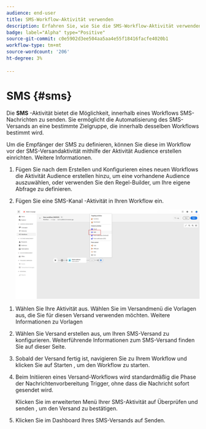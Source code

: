 ```yaml
---
audience: end-user
title: SMS-Workflow-Aktivität verwenden
description: Erfahren Sie, wie Sie die SMS-Workflow-Aktivität verwenden
badge: label="Alpha" type="Positive"
source-git-commit: c0e5902d3ee504aa5aa4e55f18416facfe4020b1
workflow-type: tm+mt
source-wordcount: '206'
ht-degree: 3%

---
```



# SMS {#sms}

Die **SMS** -Aktivität bietet die Möglichkeit, innerhalb eines Workflows SMS-Nachrichten zu senden. Sie ermöglicht die Automatisierung des SMS-Versands an eine bestimmte Zielgruppe, die innerhalb desselben Workflows bestimmt wird.

Um die Empfänger der SMS zu definieren, können Sie diese im Workflow vor der SMS-Versandaktivität mithilfe der Aktivität Audience erstellen einrichten. Weitere Informationen.

1. Fügen Sie nach dem Erstellen und Konfigurieren eines neuen Workflows die Aktivität Audience erstellen hinzu, um eine vorhandene Audience auszuwählen, oder verwenden Sie den Regel-Builder, um Ihre eigene Abfrage zu definieren.

1. Fügen Sie eine SMS-Kanal -Aktivität in Ihren Workflow ein.

   ![](../assets/activity-sms-1.png)
<!--
1. Select the Type of delivery:

    * Single delivery: Choose this option if you want the SMS to be sent only once. You have the flexibility to choose whether or not to include an outbound transition from this activity.

    * Recurring delivery: Choose this option if you want the SMS to be sent multiple times based on a defined frequency. The frequency can be configured using a Scheduler activity, allowing you to schedule the SMS to be sent at regular intervals.
-->

1. Wählen Sie Ihre Aktivität aus. Wählen Sie im Versandmenü die Vorlagen aus, die Sie für diesen Versand verwenden möchten. Weitere Informationen zu Vorlagen

1. Wählen Sie Versand erstellen aus, um Ihren SMS-Versand zu konfigurieren. Weiterführende Informationen zum SMS-Versand finden Sie auf dieser Seite.

1. Sobald der Versand fertig ist, navigieren Sie zu Ihrem Workflow und klicken Sie auf Starten , um den Workflow zu starten.

1. Beim Initiieren eines Versand-Workflows wird standardmäßig die Phase der Nachrichtenvorbereitung Trigger, ohne dass die Nachricht sofort gesendet wird.

   Klicken Sie im erweiterten Menü Ihrer SMS-Aktivität auf Überprüfen und senden , um den Versand zu bestätigen.

1. Klicken Sie im Dashboard Ihres SMS-Versands auf Senden.
